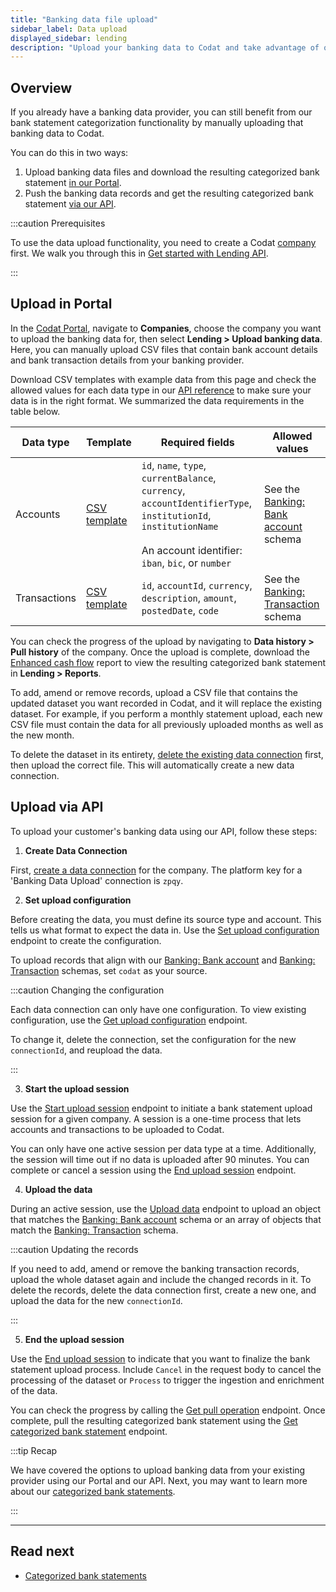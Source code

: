 ```yaml
---
title: "Banking data file upload"
sidebar_label: Data upload
displayed_sidebar: lending
description: "Upload your banking data to Codat and take advantage of our bank statement enrichment features and reports"
---
```


## Overview

If you already have a banking data provider, you can still benefit from our bank statement categorization functionality by manually uploading that banking data to Codat.

You can do this in two ways:

1. Upload banking data files and download the resulting categorized bank statement [in our Portal](/lending/functions/data-upload#upload-in-portal).
2. Push the banking data records and get the resulting categorized bank statement [via our API](/lending/functions/data-upload#upload-via-api).

:::caution Prerequisites

To use the data upload functionality, you need to create a Codat [company](../../terms/company) first. We walk you through this in [Get started with Lending API](/lending/get-started#use-lending-api).

:::

## Upload in Portal

In the [Codat Portal](https://app.codat.io), navigate to **Companies**, choose the company you want to upload the banking data for, then select **Lending > Upload banking data**. Here, you can manually upload CSV files that contain bank account details and bank transaction details from your banking provider. 

Download CSV templates with example data from this page and check the allowed values for each data type in our [API reference](/lending-api#/) to make sure your data is in the right format. We summarized the data requirements in the table below.

| Data type    | Template                                                                              | Required fields                                                                                                                                                         | Allowed values                                                                                           |
|--------------|--------------------------------------------------------------------------------------------|-------------------------------------------------------------------------------------------------------------------------------------------------------------------------|----------------------------------------------------------------------------------------------------------|
| Accounts     | [CSV template](https://static.codat.io/public/templates/lending/accounts-template.csv)     | `id`, `name`, `type`, `currentBalance`, `currency`, `accountIdentifierType`, `institutionId`, `institutionName`<br/><br/> An account identifier: `iban`, `bic`, or `number` | See the [Banking: Bank account](/lending-api#/schemas/BankingAccount) schema|
| Transactions | [CSV template](https://static.codat.io/public/templates/lending/transactions-template.csv) | `id`, `accountId`, `currency`, `description`, `amount`, `postedDate`, `code`                                                                                            | See the [Banking: Transaction](/lending-api#/schemas/BankingTransaction) schema |

You can check the progress of the upload by navigating to **Data history > Pull history** of the company. Once the upload is complete, download the [Enhanced cash flow](/lending/features/excel-download-overview#feature-components) report to view the resulting categorized bank statement in **Lending > Reports**. 

To add, amend or remove records, upload a CSV file that contains the updated dataset you want recorded in Codat, and it will replace the existing dataset. For example, if you perform a monthly statement upload, each new CSV file must contain the data for all previously uploaded months as well as the new month. 

To delete the dataset in its entirety, [delete the existing data connection](/core-concepts/connections#delete-a-data-connection) first, then upload the correct file. This will automatically create a new data connection.

## Upload via API

To upload your customer's banking data using our API, follow these steps:

1. **Create Data Connection**

First, [create a data connection](/lending-api#/operations/create-connection) for the company. The platform key for a 'Banking Data Upload' connection is `zpqy`.

2. **Set upload configuration**

Before creating the data, you must define its source type and account. This tells us what format to expect the data in. Use the [Set upload configuration](/lending-api#/operations/set-bank-statement-upload-configuration) endpoint to create the configuration. 

To upload records that align with our [Banking: Bank account](/lending-api#/schemas/BankingAccount) and [Banking: Transaction](/lending-api#/schemas/BankingTransaction) schemas, set `codat` as your source. 

:::caution Changing the configuration

Each data connection can only have one configuration. To view existing configuration, use the [Get upload configuration](/lending-api#/operations/get-bank-statement-upload-configuration) endpoint. 

To change it, delete the connection, set the configuration for the new `connectionId`, and reupload the data.

:::

3. **Start the upload session**

Use the [Start upload session](/lending-api#/operations/start-bank-statement-upload-session) endpoint to initiate a bank statement upload session for a given company. A session is a one-time process that lets accounts and transactions to be uploaded to Codat. 

You can only have one active session per data type at a time. Additionally, the session will time out if no data is uploaded after 90 minutes. You can complete or cancel a session using the [End upload session](lending-api#/operations/end-bank-statement-upload-session) endpoint.

4. **Upload the data**

During an active session, use the [Upload data](/lending-api#/operations/upload-bank-statement-data) endpoint to upload an object that matches the [Banking: Bank account](/lending-api#/schemas/BankingAccount) schema or an array of objects that match the [Banking: Transaction](/lending-api#/schemas/BankingTransaction) schema. 

:::caution Updating the records

If you need to add, amend or remove the banking transaction records, upload the whole dataset again and include the changed records in it. To delete the records, delete the data connection first, create a new one, and upload the data for the new `connectionId`.

:::

5. **End the upload session**

Use the [End upload session](/lending-api#/operations/end-bank-statement-upload-session) to indicate that you want to finalize the bank statement upload process. Include `Cancel` in the request body to cancel the processing of the dataset or `Process` to trigger the ingestion and enrichment of the data.

You can check the progress by calling the [Get pull operation](/lending-api#/operations/get-pull-operation) endpoint. Once complete, pull the resulting categorized bank statement using the [Get categorized bank statement](/lending-api#/operations/get-categorized-bank-statement) endpoint.

:::tip Recap

We have covered the options to upload banking data from your existing provider using our Portal and our API. Next, you may want to learn more about our [categorized bank statements](/lending/features/bank-statements-overview).

:::

---
## Read next

- [Categorized bank statements](/lending/features/bank-statements-overview)
